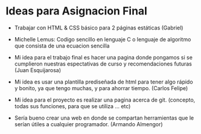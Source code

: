 ﻿# Ideas para Asignacion Final

* Trabajar con HTML & CSS básico para 2 páginas estáticas (Gabriel)

* Michelle Lemus: Codigo sencillo en lenguaje C o lenguaje de algoritmo que consista de una ecuacion sencilla

* Mi idea para el trabajo final es hacer una pagina donde pongamos si se 
cumplieron nuestras espectativas de curso y recomendaciones futuras (Juan Esquijarosa)

* Mi idea es usar una plantilla prediseñada de html para tener algo rápido y bonito, 
ya que tengo muchas, y para ahorrar tiempo. (Carlos Felipe)

* Mi idea para el proyecto es realizar una pagina acerca de git. (concepto, todas sus funciones, para que se utiliza ... etc)

* Sería bueno crear una web en donde se compartan herramientas que le serían útiles a 
cualquier programador. (Armando Almengor)
